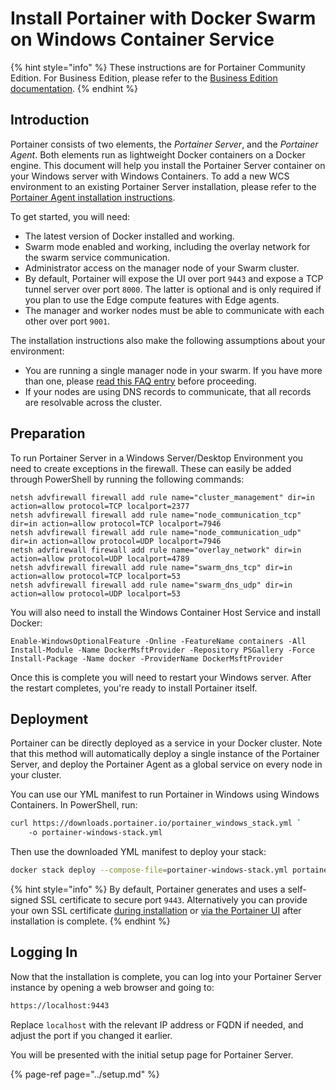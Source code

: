 # Install Portainer with Docker Swarm on Windows Container Service

{% hint style="info" %}
These instructions are for Portainer Community Edition. For Business Edition, please refer to the [Business Edition documentation](https://docs.portainer.io/v/be-2.7/).
{% endhint %}

## Introduction

Portainer consists of two elements, the _Portainer Server_, and the _Portainer Agent_. Both elements run as lightweight Docker containers on a Docker engine. This document will help you install the Portainer Server container on your Windows server with Windows Containers. To add a new WCS environment to an existing Portainer Server installation, please refer to the [Portainer Agent installation instructions](../../agent/swarm/wcs.md).

To get started, you will need:

* The latest version of Docker installed and working.
* Swarm mode enabled and working, including the overlay network for the swarm service communication.
* Administrator access on the manager node of your Swarm cluster.
* By default, Portainer will expose the UI over port `9443` and expose a TCP tunnel server over port `8000`. The latter is optional and is only required if you plan to use the Edge compute features with Edge agents.
* The manager and worker nodes must be able to communicate with each other over port `9001`.

The installation instructions also make the following assumptions about your environment:

* You are running a single manager node in your swarm. If you have more than one, please [read this FAQ entry](../../../../faq/installing/how-can-i-ensure-portainers-configuration-is-retained.md#docker-swarm) before proceeding.
* If your nodes are using DNS records to communicate, that all records are resolvable across the cluster.

## Preparation

To run Portainer Server in a Windows Server/Desktop Environment you need to create exceptions in the firewall. These can easily be added through PowerShell by running the following commands:

```text
netsh advfirewall firewall add rule name="cluster_management" dir=in action=allow protocol=TCP localport=2377
netsh advfirewall firewall add rule name="node_communication_tcp" dir=in action=allow protocol=TCP localport=7946
netsh advfirewall firewall add rule name="node_communication_udp" dir=in action=allow protocol=UDP localport=7946
netsh advfirewall firewall add rule name="overlay_network" dir=in action=allow protocol=UDP localport=4789
netsh advfirewall firewall add rule name="swarm_dns_tcp" dir=in action=allow protocol=TCP localport=53
netsh advfirewall firewall add rule name="swarm_dns_udp" dir=in action=allow protocol=UDP localport=53
```

You will also need to install the Windows Container Host Service and install Docker:

```text
Enable-WindowsOptionalFeature -Online -FeatureName containers -All
Install-Module -Name DockerMsftProvider -Repository PSGallery -Force
Install-Package -Name docker -ProviderName DockerMsftProvider
```

Once this is complete you will need to restart your Windows server. After the restart completes, you're ready to install Portainer itself.

## Deployment

Portainer can be directly deployed as a service in your Docker cluster. Note that this method will automatically deploy a single instance of the Portainer Server, and deploy the Portainer Agent as a global service on every node in your cluster.

You can use our YML manifest to run Portainer in Windows using Windows Containers. In PowerShell, run:

```bash
curl https://downloads.portainer.io/portainer_windows_stack.yml `
    -o portainer-windows-stack.yml
```

Then use the downloaded YML manifest to deploy your stack:

```bash
docker stack deploy --compose-file=portainer-windows-stack.yml portainer
```

{% hint style="info" %}
By default, Portainer generates and uses a self-signed SSL certificate to secure port `9443`. Alternatively you can provide your own SSL certificate [during installation](../../../../advanced/ssl.md#docker-swarm) or [via the Portainer UI](../../../../admin/settings/#ssl-certificate) after installation is complete.
{% endhint %}

## Logging In

Now that the installation is complete, you can log into your Portainer Server instance by opening a web browser and going to:

```bash
https://localhost:9443
```

Replace `localhost` with the relevant IP address or FQDN if needed, and adjust the port if you changed it earlier.

You will be presented with the initial setup page for Portainer Server.

{% page-ref page="../setup.md" %}

